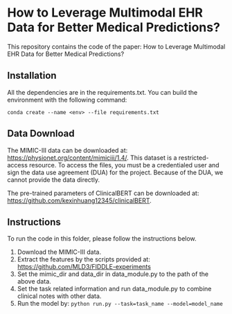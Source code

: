 # How to Leverage Multimodal EHR Data for Better Medical Predictions?
This repository contains the code of the paper: How to Leverage Multimodal EHR Data for Better Medical Predictions? 

## Installation
All the dependencies are in the requirements.txt. You can build the environment with the following command:

`conda create --name <env> --file requirements.txt`

## Data Download
The MIMIC-III data can be downloaded at: https://physionet.org/content/mimiciii/1.4/. This dataset is a restricted-access resource. To access the files, you must be a credentialed user and sign the data use agreement (DUA) for the project.
Because of the DUA, we cannot provide the data directly.

The pre-trained parameters of ClinicalBERT can be downloaded at: https://github.com/kexinhuang12345/clinicalBERT.



## Instructions
To run the code in this folder, please follow the instructions below.

1. Download the MIMIC-III data.
2. Extract the features by the scripts provided at: https://github.com/MLD3/FIDDLE-experiments
3. Set the mimic_dir and data_dir in data_module.py to the path of the above data.
4. Set the task related information and run data_module.py to combine clinical notes with other data.
5. Run the model by: `python run.py --task=task_name --model=model_name`
